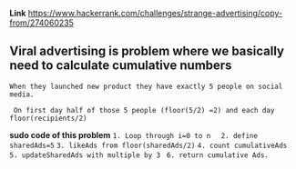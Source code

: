 **Link** https://www.hackerrank.com/challenges/strange-advertising/copy-from/274060235
## Viral advertising is problem where we basically need to calculate cumulative numbers

`` When they launched new product they have exactly 5 people on social media. ``

`` On first day half of those 5 people (floor(5/2) =2) and each day floor(recipients/2)``

**sudo code of this problem**
  `` 1. Loop through i=0 to n  ``
  `` 2. define sharedAds=5``
  `` 3. likeAds from floor(sharedAds/2) `` 
  `` 4. count cumulativeAds `` 
  `` 5. updateSharedAds with multiple by 3  ``
  `` 6. return cumulative Ads. ``
